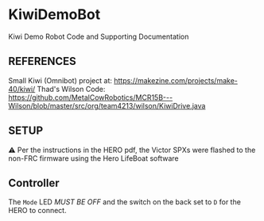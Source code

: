 # KiwiDemoBot
Kiwi Demo Robot Code and Supporting Documentation

## REFERENCES
Small Kiwi (Omnibot) project at: https://makezine.com/projects/make-40/kiwi/
Thad's Wilson Code: https://github.com/MetalCowRobotics/MCR15B---Wilson/blob/master/src/org/team4213/wilson/KiwiDrive.java

## SETUP
:warning: Per the instructions in the HERO pdf, the Victor SPXs were flashed to the non-FRC firmware using the Hero LifeBoat software

## Controller
The `Mode` LED *MUST BE OFF* and the switch on the back set to `D` for the HERO to connect.

